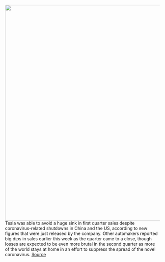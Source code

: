 <img src='https://cdn.vox-cdn.com/thumbor/Rl-OTvuqFNfLZ5sijKjkdu9RS2Y=/0x0:2040x1360/1200x800/filters:focal(857x517:1183x843)/cdn.vox-cdn.com/uploads/chorus_image/image/66595495/tesla.0.jpg' width='700px' /><br/>
Tesla was able to avoid a huge sink in first quarter sales despite coronavirus-related shutdowns in China and the US, according to new figures that were just released by the company. Other automakers reported big dips in sales earlier this week as the quarter came to a close, though losses are expected to be even more brutal in the second quarter as more of the world stays at home in an effort to suppress the spread of the novel coronavirus.
<a href='https://www.theverge.com/2020/4/2/21205932/tesla-q1-sales-deliveries-production-china-factory-coronavirus'> Source <a/>